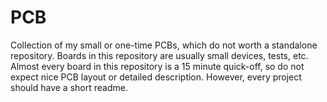 # PCB

Collection of my small or one-time PCBs, which do not worth a standalone
repository. Boards in this repository are usually small devices, tests, etc.
Almost every board in this repository is a 15 minute quick-off, so do not expect
nice PCB layout or detailed description. However, every project should have a
short readme.
